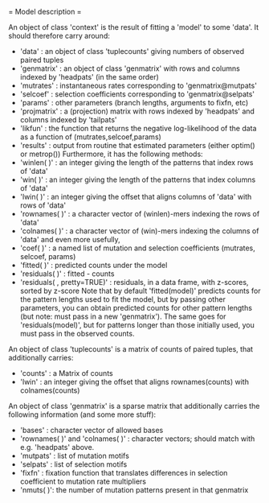 = Model description =

An object of class 'context' is the result of fitting a 'model' to some 'data'.
It should therefore carry around:
- 'data' : an object of class 'tuplecounts' giving numbers of observed paired tuples
- 'genmatrix' : an object of class 'genmatrix' with rows and columns indexed by 'headpats' (in the same order)
- 'mutrates' : instantaneous rates corresponding to 'genmatrix@mutpats'
- 'selcoef' : selection coefficients corresponding to 'genmatrix@selpats'
- 'params' : other parameters (branch lengths, arguments to fixfn, etc)
- 'projmatrix' : a (projection) matrix with rows indexed by 'headpats' and columns indexed by 'tailpats'
- 'likfun' : the function that returns the negative log-likelihood of the data as a function of (mutrates,selcoef,params)
- 'results' : output from routine that estimated parameters (either optim() or metrop())
Furthermore, it has the following methods:
- 'winlen( )' : an integer giving the length of the patterns that index rows of 'data'
- 'win( )' : an integer giving the length of the patterns that index columns of 'data'
- 'lwin( )' : an integer giving the offset that aligns columns of 'data' with rows of 'data'
- 'rownames( )' : a character vector of (winlen)-mers indexing the rows of 'data'
- 'colnames( )' : a character vector of (win)-mers indexing the columns of 'data'
and even more usefully,
- 'coef( )' : a named list of mutation and selection coefficients (mutrates, selcoef, params)
- 'fitted( )' : predicted counts under the model
- 'residuals( )' : fitted - counts
- 'residuals( , pretty=TRUE)' : residuals, in a data frame, with z-scores, sorted by z-score
Note that by default 'fitted(model)' predicts counts for the pattern lengths used to fit the model, but by passing other parameters, you can obtain predicted counts for other pattern lengths (but note: must pass in a new 'genmatrix').  The same goes for 'residuals(model)', but for patterns longer than those initially used, you must pass in the observed counts.

An object of class 'tuplecounts' is a matrix of counts of paired tuples, that additionally carries:
- 'counts' : a Matrix of counts
- 'lwin' : an integer giving the offset that aligns rownames(counts) with colnames(counts)


An object of class 'genmatrix' is a sparse matrix that additionally carries the following information (and some more stuff):
- 'bases' : character vector of allowed bases
- 'rownames( )' and 'colnames( )' : character vectors; should match with e.g. 'headpats' above.
- 'mutpats' : list of mutation motifs
- 'selpats' : list of selection motifs
- 'fixfn' : fixation function that translates differences in selection coefficient to mutation rate multipliers
- 'nmuts( )': the number of mutation patterns present in that genmatrix

